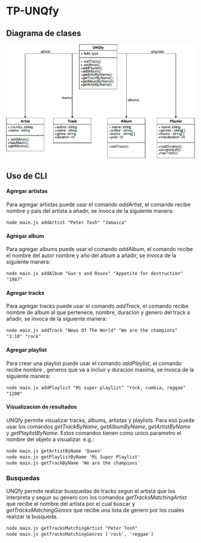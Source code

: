 # TP-UNQfy

## Diagrama de clases

 ![Diagrama UML](./diagrama_uml.jpg)


## Uso de CLI
  #### Agregar artistas
   Para agregar artistas puede usar el comando *addArtist*, el comando recibe nombre y pais del artista a añadir, se invoca de la siguiente manera:

    node main.js addArtist "Peter Tosh" "Jamaica"

  #### Agregar album
   Para agregar albums puede usar el comando *addAlbum*, el comando recibe el nombre del autor nombre y año del album a añadir, se invoca de la siguiente manera:
   
    node main.js addAlbum "Gun's and Roses" "Appetite for destruction" "1987"

  #### Agregar tracks
   Para agregar tracks puede usar el comando *addTrack*, el comando recibe nombre de album al que pertenece, nombre, duracion y genero del track a añadir, se invoca de la siguiente manera:
   
    node main.js addTrack "News Of The World" "We are the champions" "3:10" "rock"

  #### Agregar playlist
   Para crear una playlist puede usar el comando *addPlaylist*, el comando recibe nombre , generos que va a incluir y duracion maxima, se invoca de la siguiente manera:
   
    node main.js addPlaylist "Mi super playlist" "rock, cumbia, reggae" "1200"

  #### Visualizacion de resultados
  UNQfy permite visualizar tracks, albums, artistas y playlists. Para eso puede usar los comandos *getTrackByName*, *getAlbumByName*, *getArtistByName* y *getPlaylistByName*. Estos comandos tienen como unico parametro el nombre del objeto a visualizar.
    e.g.:  
   
    node main.js getArtistByName 'Queen'
    node main.js getPlaylistByName 'Mi Super Playlist'
    node main.js getTrackByName 'We are the champions'

### Busquedas 

  UNQfy permite realizar busquedas de tracks segun el artista que los interpreta y segun su genero con los comandos *getTracksMatchingArtist* que recibe el nombre del artista por el cual buscar y *getTracksMatchingGenres* que recibe una lista de genero por los cuales realizar la busqueda.

    node main.js getTracksMatchingArtist "Peter Tosh"
    node main.js getTracksMatchingGenres ['rock', 'reggae']
